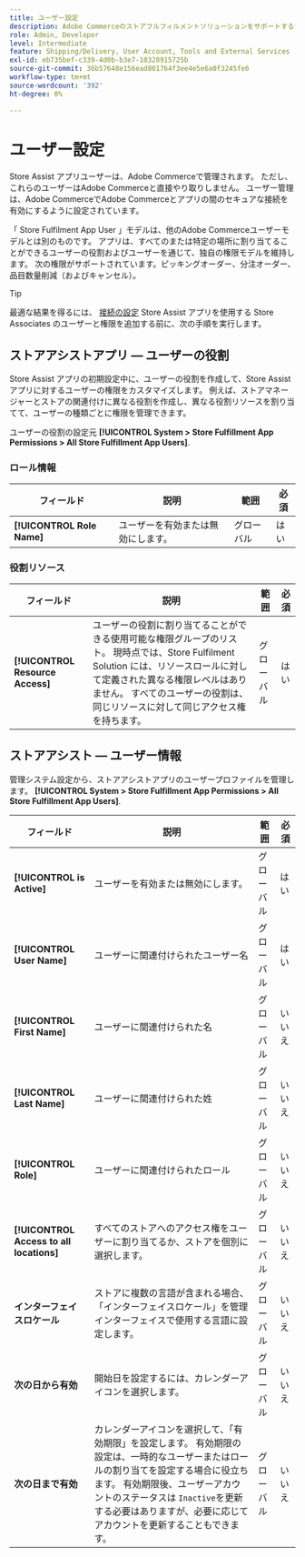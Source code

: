 ```yaml
---
title: ユーザー設定
description: Adobe Commerceのストアフルフィルメントソリューションをサポートするために、Inventory managementソースをマーチャントストアとして強化しました。
role: Admin, Developer
level: Intermediate
feature: Shipping/Delivery, User Account, Tools and External Services
exl-id: eb735bef-c339-4d0b-b3e7-10328915725b
source-git-commit: 36b57648e156ead801764f3ee4e5e6a0f3245fe6
workflow-type: tm+mt
source-wordcount: '392'
ht-degree: 0%

---
```


# ユーザー設定

Store Assist アプリユーザーは、Adobe Commerceで管理されます。 ただし、これらのユーザーはAdobe Commerceと直接やり取りしません。 ユーザー管理は、Adobe CommerceでAdobe Commerceとアプリの間のセキュアな接続を有効にするように設定されています。

「 Store Fulfilment App User 」モデルは、他のAdobe Commerceユーザーモデルとは別のものです。 アプリは、すべてのまたは特定の場所に割り当てることができるユーザーの役割およびユーザーを通じて、独自の権限モデルを維持します。 次の権限がサポートされています。ピッキングオーダー、分注オーダー、品目数量削減（およびキャンセル）。

>[!TIP]
>
>最適な結果を得るには、 [接続の設定](connect-set-up-service.md) Store Assist アプリを使用する Store Associates のユーザーと権限を追加する前に、次の手順を実行します。

## ストアアシストアプリ — ユーザーの役割

Store Assist アプリの初期設定中に、ユーザーの役割を作成して、Store Assist アプリに対するユーザーの権限をカスタマイズします。 例えば、ストアマネージャーとストアの関連付けに異なる役割を作成し、異なる役割リソースを割り当てて、ユーザーの種類ごとに権限を管理できます。

ユーザーの役割の設定元 **[!UICONTROL System > Store Fulfillment App Permissions > All Store Fulfillment App Users]**.

### ロール情報

| **フィールド** | **説明** | **範囲** | **必須** |
|----------------------------|-------------------------|-----------|--------------|
| **[!UICONTROL Role Name]** | ユーザーを有効または無効にします。 | グローバル | はい |

### 役割リソース

| **フィールド** | **説明** | **範囲** | **必須** |
|----------------------------------|--------------------------------------------------------------------------------------------------------------------------------------------------------------------------------------------------------------------------------------------|-----------|--------------|
| **[!UICONTROL Resource Access]** | ユーザーの役割に割り当てることができる使用可能な権限グループのリスト。 現時点では、Store Fulfilment Solution には、リソースロールに対して定義された異なる権限レベルはありません。 すべてのユーザーの役割は、同じリソースに対して同じアクセス権を持ちます。 | グローバル | はい |

## ストアアシスト — ユーザー情報

管理システム設定から、ストアアシストアプリのユーザープロファイルを管理します。  **[!UICONTROL System > Store Fulfillment App Permissions > All Store Fulfillment App Users]**.

| **フィールド** | **説明** | **範囲** | **必須** |
|------------------------------------------|-------------------------------------------------------------------------------------------------------------------------------------------------------------------------------------------------------------------------------------------------------------------------|-----------|--------------|
| **[!UICONTROL is Active]** | ユーザーを有効または無効にします。 | グローバル | はい |
| **[!UICONTROL User Name]** | ユーザーに関連付けられたユーザー名 | グローバル | はい |
| **[!UICONTROL First Name]** | ユーザーに関連付けられた名 | グローバル | いいえ |
| **[!UICONTROL Last Name]** | ユーザーに関連付けられた姓 | グローバル | いいえ |
| **[!UICONTROL Role]** | ユーザーに関連付けられたロール | グローバル | いいえ |
| **[!UICONTROL Access to all locations]** | すべてのストアへのアクセス権をユーザーに割り当てるか、ストアを個別に選択します。 | グローバル | いいえ |
| **インターフェイスロケール** | ストアに複数の言語が含まれる場合、「インターフェイスロケール」を管理インターフェイスで使用する言語に設定します。 | グローバル | いいえ |
| **次の日から有効** | 開始日を設定するには、カレンダーアイコンを選択します。 | グローバル | いいえ |
| **次の日まで有効** | カレンダーアイコンを選択して、「有効期限」を設定します。 有効期限の設定は、一時的なユーザーまたはロールの割り当てを設定する場合に役立ちます。 有効期限後、ユーザーアカウントのステータスは `Inactive`を更新する必要はありますが、必要に応じてアカウントを更新することもできます。 | グローバル | いいえ |
